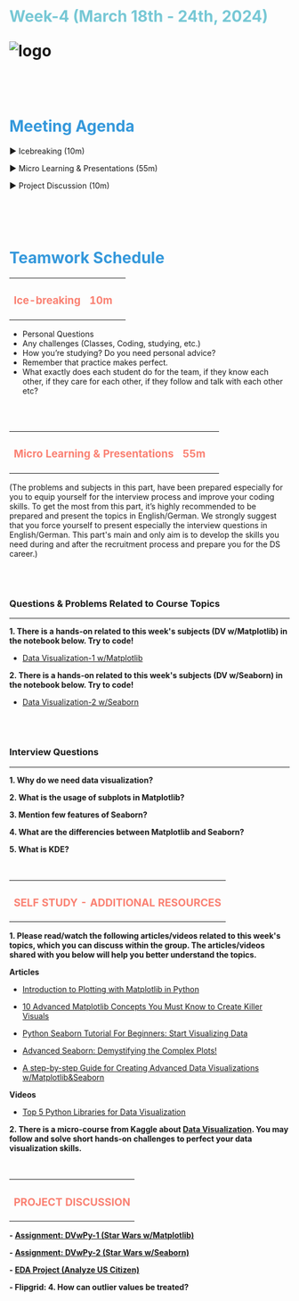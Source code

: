 <h1><strong><span style="color: #77C8D5;">Week-4 (March 18th - 24th, 2024)</strong></span>

![logo](ds_agenda_logo.png)

<br>



<h1><strong><span style="color: #3498DB;">Meeting Agenda</strong></h1></span>

<span class="c16 c30">▶ </span><span
class="c42 c82">Icebreaking (10m)</span><span class="c16 c23"> </span>

<span class="c16 c30">▶ </span><span
class="c42 c82">Micro Learning & Presentations (55m)</span><span class="c46 c42 c48"> </span>

<span class="c30">▶ </span><span class="c46 c48 c42">Project Discussion (10m)</span>

<br>
<br>
<br>

<div style="page-break-after: always;"></div>

<h1><strong><span style="color: #3498DB;">Teamwork Schedule</strong></h1></span>

<table style= "width:100%;">
                <tr>
                <td style="color: #FA8072; text-align:left "><h3><strong><p>Ice-breaking</td>
                <td style="color: #FA8072; text-align:right;"><h3><strong><p>10m</p><td>                </tr>
</table>

- Personal Questions 
- Any challenges (Classes, Coding, studying, etc.) 
- How you’re studying? Do you need personal advice? 
- Remember that practice makes perfect. 
- What exactly does each student do for the team, if they know each other, if they care for each other, if they follow and talk with each other etc? 

<br>
<br>

<table style= "width:100%;">
                <tr>
                <td style="color: #FA8072; text-align:left "><h3><strong><p>Micro Learning & Presentations</td>
                <td style="color: #FA8072; text-align:right;"><h3><strong><p>55m</p><td>                </tr>
</table>
(The problems and subjects in this part, have been prepared especially for you to equip yourself for the interview process and improve your coding skills. 
To get the most from this part, it’s highly recommended to be prepared and present the topics in English/German.
We strongly suggest that you force yourself to present especially the interview questions in English/German. 
This part's main and only aim is to develop the skills you need during and after the recruitment process and prepare you for the DS career.)


                  
<br><br>
<h3><strong>Questions & Problems Related to Course Topics</strong></h4>
<hr>

**1. There is a hands-on related to this week's subjects (DV w/Matplotlib) in the notebook below. Try to code!**
   
   - [Data Visualization-1 w/Matplotlib](https://github.com/clarusway/DS-DE0824-TR-DA-Students/blob/main/2-%20Weekly%20Agendas/Week_4%20Agenda/Data_Visualization-1_Students.ipynb)

**2. There is a hands-on related to this week's subjects (DV w/Seaborn) in the notebook below. Try to code!**
   
   - [Data Visualization-2 w/Seaborn](https://github.com/clarusway/DS-DE0824-TR-DA-Students/blob/main/2-%20Weekly%20Agendas/Week_4%20Agenda/Data_Visualization-2_Students.ipynb)


<br><br>
<h3><strong>Interview Questions</strong></h4>
<hr>

**1. Why do we need data visualization?**

**2. What is the usage of subplots in Matplotlib?**

**3. Mention few features of Seaborn?**

**4. What are the differencies between Matplotlib and Seaborn?**

**5. What is KDE?**



<br>

<table style= "width:100%;">
                <tr>
                <td style="color: #FA8072; text-align:left "><h3><strong><p>SELF STUDY - ADDITIONAL RESOURCES</td>
                </tr>
</table>

**1. Please read/watch the following articles/videos related to this week's topics, which you can discuss within the group. The articles/videos shared with you below will help you better understand the topics.**

   **Articles**

   - [Introduction to Plotting with Matplotlib in Python](https://www.datacamp.com/tutorial/matplotlib-tutorial-python)

   - [10 Advanced Matplotlib Concepts You Must Know to Create Killer Visuals](https://archive.is/D2Bz6)

   - [Python Seaborn Tutorial For Beginners: Start Visualizing Data](https://www.datacamp.com/tutorial/seaborn-python-tutorial)

   - [Advanced Seaborn: Demystifying the Complex Plots!](https://levelup.gitconnected.com/advanced-seaborn-demystifying-the-complex-plots-537582977c8c)

   - [A step-by-step Guide for Creating Advanced Data Visualizations w/Matplotlib&Seaborn](https://archive.is/XPQEK)

   **Videos**

   - [Top 5 Python Libraries for Data Visualization](https://www.youtube.com/watch?v=jNiQaErXg8s)   


**2. There is a micro-course from Kaggle about [Data Visualization](https://www.kaggle.com/learn/data-visualization). You may follow and solve short hands-on challenges to perfect your data visualization skills.**


<br>

<table style= "width:100%;">
                <tr>
                <td style="color: #FA8072; text-align:left "><h3><strong><p>PROJECT DISCUSSION</td>
                </tr>
                
</table>


**- [Assignment: DVwPy-1 (Star Wars w/Matplotlib)](https://lms.clarusway.com/mod/assign/view.php?id=57831)** <br>

**- [Assignment: DVwPy-2 (Star Wars w/Seaborn)](https://lms.clarusway.com/mod/assign/view.php?id=57832)** <br>

**- [EDA Project (Analyze US Citizen)](https://lms.clarusway.com/mod/assign/view.php?id=56767)** <br>

**- Flipgrid: 4. How can outlier values be treated?**
